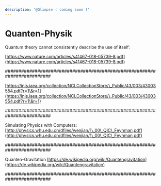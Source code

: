 ```yaml
---
description: '@Glimpse ( coming soon )'
---
```


# Quanten-Physik

Quantum theory cannot consistently describe the use of itself:

[https://www.nature.com/articles/s41467-018-05739-8.pdf](https://www.nature.com/articles/s41467-018-05739-8.pdf)

\#########################################################################

[https://inis.iaea.org/collection/NCLCollectionStore/\_Public/43/003/43003554.pdf?r=1\&r=1](https://inis.iaea.org/collection/NCLCollectionStore/\_Public/43/003/43003554.pdf?r=1\&r=1)

\#########################################################################

Simulating Physics with Computers: [http://physics.whu.edu.cn/dfiles/wenjian/1\_00\_QIC\_Feynman.pdf](http://physics.whu.edu.cn/dfiles/wenjian/1\_00\_QIC\_Feynman.pdf)

\#########################################################################

Quanten-Gravitation [https://de.wikipedia.org/wiki/Quantengravitation](https://de.wikipedia.org/wiki/Quantengravitation)

\#########################################################################
